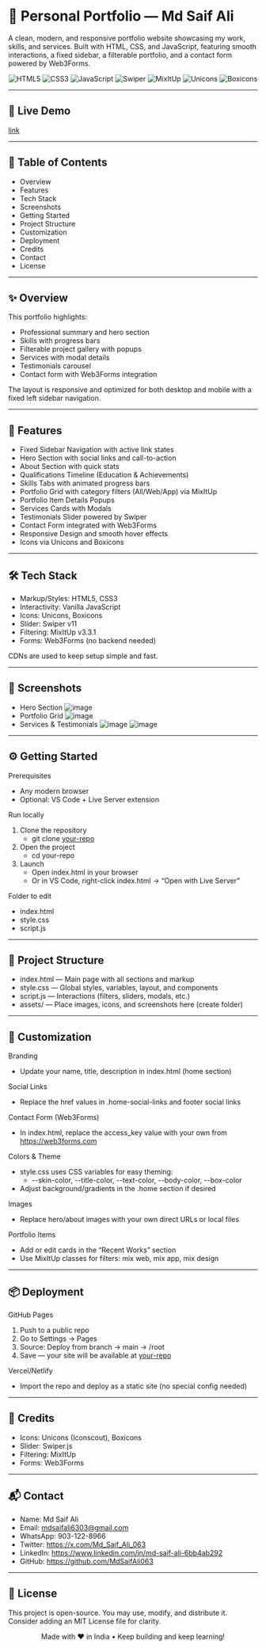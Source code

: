 # 🌟 Personal Portfolio — Md Saif Ali

A clean, modern, and responsive portfolio website showcasing my work, skills, and services. Built with HTML, CSS, and JavaScript, featuring smooth interactions, a fixed sidebar, a filterable portfolio, and a contact form powered by Web3Forms.

<p align="center">
  <img src="https://img.shields.io/badge/HTML5-E34F26?logo=html5&logoColor=white" alt="HTML5" />
  <img src="https://img.shields.io/badge/CSS3-1572B6?logo=css3&logoColor=white" alt="CSS3" />
  <img src="https://img.shields.io/badge/JavaScript-F7DF1E?logo=javascript&logoColor=black" alt="JavaScript" />
  <img src="https://img.shields.io/badge/Swiper-11-6332F6?logo=swiper&logoColor=white" alt="Swiper" />
  <img src="https://img.shields.io/badge/MixItUp-3.3.1-00C7B7" alt="MixItUp" />
  <img src="https://img.shields.io/badge/Unicons-Icons-2E7D32" alt="Unicons" />
  <img src="https://img.shields.io/badge/Boxicons-Icons-0DB7ED" alt="Boxicons" />
</p>

---

## 🔗 Live Demo

 [link](https://mdsaifali-portfolio-063.netlify.app/)

---

## 🧭 Table of Contents
- Overview
- Features
- Tech Stack
- Screenshots
- Getting Started
- Project Structure
- Customization
- Deployment
- Credits
- Contact
- License

---

## ✨ Overview
This portfolio highlights:
- Professional summary and hero section
- Skills with progress bars
- Filterable project gallery with popups
- Services with modal details
- Testimonials carousel
- Contact form with Web3Forms integration

The layout is responsive and optimized for both desktop and mobile with a fixed left sidebar navigation.

---

## 🚀 Features
- Fixed Sidebar Navigation with active link states
- Hero Section with social links and call-to-action
- About Section with quick stats
- Qualifications Timeline (Education & Achievements)
- Skills Tabs with animated progress bars
- Portfolio Grid with category filters (All/Web/App) via MixItUp
- Portfolio Item Details Popups
- Services Cards with Modals
- Testimonials Slider powered by Swiper
- Contact Form integrated with Web3Forms
- Responsive Design and smooth hover effects
- Icons via Unicons and Boxicons

---

## 🛠 Tech Stack
- Markup/Styles: HTML5, CSS3
- Interactivity: Vanilla JavaScript
- Icons: Unicons, Boxicons
- Slider: Swiper v11
- Filtering: MixItUp v3.3.1
- Forms: Web3Forms (no backend needed)

CDNs are used to keep setup simple and fast.

---

## 📸 Screenshots

- Hero Section
  ![image](https://github.com/MdSaifAli063/Personal-Portfolio-Md-Saif-Ali/blob/0a4d9949f0e4ab1b0d784c59846f7afca484a57b/Screenshot%202025-09-01%20211625.png)
- Portfolio Grid
  ![image](https://github.com/MdSaifAli063/Personal-Portfolio-Md-Saif-Ali/blob/0ede0b939e37bb84e2e4c5d8c93214343f6520ea/Screenshot%202025-09-01%20215710.png)
- Services & Testimonials
  ![image](https://github.com/MdSaifAli063/Personal-Portfolio-Md-Saif-Ali/blob/c0291e1615cd4c2ce269f943a620cc64c04d1d66/Screenshot%202025-09-01%20215847.png)
  ![image](https://github.com/MdSaifAli063/Personal-Portfolio-Md-Saif-Ali/blob/dd3b16cb992d5db5c9a8409083bab3d143844c32/Screenshot%202025-09-01%20215947.png)

---

## ⚙️ Getting Started

Prerequisites
- Any modern browser
- Optional: VS Code + Live Server extension

Run locally
1. Clone the repository
   - git clone [your-repo](https://github.com/MdSaifAli063/Personal-Portfolio-Md-Saif-Ali)
2. Open the project
   - cd your-repo
3. Launch
   - Open index.html in your browser
   - Or in VS Code, right-click index.html → “Open with Live Server”

Folder to edit
- index.html
- style.css
- script.js

---

## 🧱 Project Structure
- index.html — Main page with all sections and markup
- style.css — Global styles, variables, layout, and components
- script.js — Interactions (filters, sliders, modals, etc.)
- assets/ — Place images, icons, and screenshots here (create folder)

---

## 🎨 Customization

Branding
- Update your name, title, description in index.html (home section)

Social Links
- Replace the href values in .home-social-links and footer social links

Contact Form (Web3Forms)
- In index.html, replace the access_key value with your own from https://web3forms.com

Colors & Theme
- style.css uses CSS variables for easy theming:
  - --skin-color, --title-color, --text-color, --body-color, --box-color
- Adjust background/gradients in the .home section if desired

Images
- Replace hero/about images with your own direct URLs or local files

Portfolio Items
- Add or edit cards in the “Recent Works” section
- Use MixItUp classes for filters: mix web, mix app, mix design

---

## 📦 Deployment

GitHub Pages
1. Push to a public repo
2. Go to Settings → Pages
3. Source: Deploy from branch → main → /root
4. Save — your site will be available at [your-repo](https://MdSaifAli063.github.io/Personal-Portfolio-Md-Saif-Ali)

Vercel/Netlify
- Import the repo and deploy as a static site (no special config needed)

---

## 🙏 Credits
- Icons: Unicons (Iconscout), Boxicons
- Slider: Swiper.js
- Filtering: MixItUp
- Forms: Web3Forms

---

## 📬 Contact
- Name: Md Saif Ali
- Email: mdsaifali6303@gmail.com
- WhatsApp: 903-122-8966
- Twitter: https://x.com/Md_Saif_Ali_063
- LinkedIn: https://www.linkedin.com/in/md-saif-ali-6bb4ab292
- GitHub: https://github.com/MdSaifAli063

---

## 📄 License
This project is open-source. You may use, modify, and distribute it. Consider adding an MIT License file for clarity.

<p align="center">
  Made with ❤️ in India • Keep building and keep learning!
</p>
